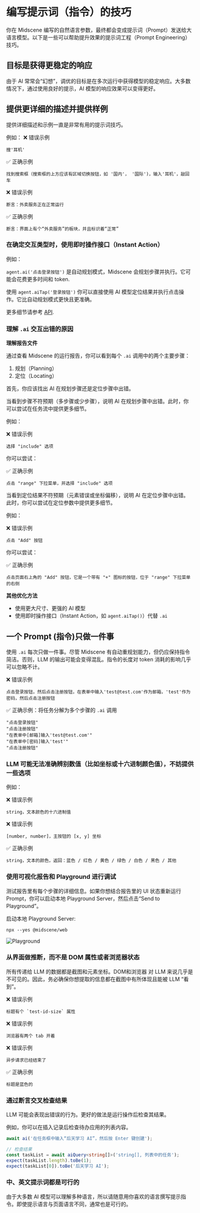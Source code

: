 # 编写提示词（指令）的技巧

你在 Midscene 编写的自然语言参数，最终都会变成提示词（Prompt）发送给大语言模型。以下是一些可以帮助提升效果的提示词工程（Prompt Engineering）技巧。

## 目标是获得更稳定的响应

由于 AI 常常会“幻想”，调优的目标是在多次运行中获得模型的稳定响应。大多数情况下，通过使用良好的提示，AI 模型的响应效果可以变得更好。

## 提供更详细的描述并提供样例

提供详细描述和示例一直是非常有用的提示词技巧。

例如：
❌ 错误示例
```log
搜'耳机'
```

✅ 正确示例
```log
找到搜索框（搜索框的上方应该有区域切换按钮，如 '国内'， '国际')，输入'耳机'，敲回车
```

❌ 错误示例
```log
断言：外卖服务正在正常运行
```

✅ 正确示例
```log
断言：界面上有个“外卖服务”的板块，并且标识着“正常”
```

### 在确定交互类型时，使用即时操作接口（Instant Action）

例如：

`agent.ai('点击登录按钮')` 是自动规划模式，Midscene 会规划步骤并执行。它可能会花费更多时间和 token.

使用 `agent.aiTap('登录按钮')` 你可以直接使用 AI 模型定位结果并执行点击操作。它比自动规划模式更快且更准确。

更多细节请参考 [API](./api.mdx).

### 理解 `.ai` 交互出错的原因

**理解报告文件**

通过查看 Midscene 的运行报告，你可以看到每个 `.ai` 调用中的两个主要步骤：

1. 规划（Planning）
2. 定位（Locating）

首先，你应该找出 AI 在规划步骤还是定位步骤中出错。

当看到步骤不符预期（多步骤或少步骤），说明 AI 在规划步骤中出错。此时，你可以尝试在任务流中提供更多细节。

例如：

❌ 错误示例
```log
选择 "include" 选项
```

你可以尝试：

✅ 正确示例
```log
点击 "range" 下拉菜单，并选择 "include" 选项
```

当看到定位结果不符预期（元素错误或坐标偏移），说明 AI 在定位步骤中出错。此时，你可以尝试在定位参数中提供更多细节。

例如：

❌ 错误示例
```log
点击 "Add" 按钮
```

你可以尝试：

✅ 正确示例
```log
点击页面右上角的 "Add" 按钮，它是一个带有 "+" 图标的按钮，位于 "range" 下拉菜单的右侧
```

**其他优化方法**

* 使用更大尺寸、更强的 AI 模型
* 使用即时操作接口（Instant Action，如 `agent.aiTap()`）代替 `.ai`


## 一个 Prompt (指令)只做一件事

使用 `.ai` 每次只做一件事。尽管 Midscene 有自动重规划能力，但仍应保持指令简洁。否则，LLM 的输出可能会变得混乱。指令的长度对 token 消耗的影响几乎可以忽略不计。

❌ 错误示例
```log
点击登录按钮，然后点击注册按钮，在表单中输入'test@test.com'作为邮箱，'test'作为密码，然后点击注册按钮
```

✅ 正确示例：将任务分解为多个步骤的 `.ai` 调用
```log
"点击登录按钮"
"点击注册按钮"
"在表单中[邮箱]输入'test@test.com'"
"在表单中[密码]输入'test'"
"点击注册按钮"
```

### LLM 可能无法准确辨别数值（比如坐标或十六进制颜色值），不妨提供一些选项

例如：

❌ 错误示例
```log
string，文本颜色的十六进制值
```

❌ 错误示例
```log
[number, number]，主按钮的 [x, y] 坐标
```

✅ 正确示例
```log
string，文本的颜色，返回：蓝色 / 红色 / 黄色 / 绿色 / 白色 / 黑色 / 其他
```

### 使用可视化报告和 Playground 进行调试

测试报告里有每个步骤的详细信息。如果你想结合报告里的 UI 状态重新运行 Prompt，你可以启动本地 Playground Server，然后点击“Send to Playground”。

启动本地 Playground Server:
```
npx --yes @midscene/web
```

![Playground](/midescene-playground-entry.jpg)


### 从界面做推断，而不是 DOM 属性或者浏览器状态

所有传递给 LLM 的数据都是截图和元素坐标。DOM和浏览器 对 LLM 来说几乎是不可见的。因此，务必确保你想提取的信息都在截图中有所体现且能被 LLM “看到”。

❌ 错误示例
```log
标题有个 `test-id-size` 属性
```

❌ 错误示例
```log
浏览器有两个 tab 开着
```

❌ 错误示例
```log
异步请求已经结束了
```

✅ 正确示例
```log
标题是蓝色的
```


### 通过断言交叉检查结果

LLM 可能会表现出错误的行为。更好的做法是运行操作后检查其结果。

例如，你可以在插入记录后检查待办应用的列表内容。

```typescript
await ai('在任务框中输入“后天学习 AI”，然后按 Enter 键创建');

// 检查结果
const taskList = await aiQuery<string[]>('string[], 列表中的任务');
expect(taskList.length).toBe(1);
expect(taskList[0]).toBe('后天学习 AI');
```

### 中、英文提示词都是可行的

由于大多数 AI 模型可以理解多种语言，所以请随意用你喜欢的语言撰写提示指令。即使提示语言与页面语言不同，通常也是可行的。
